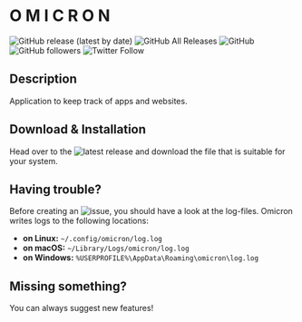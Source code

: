 # O M I C R O N

![GitHub release (latest by date)](https://img.shields.io/github/v/release/SparxDev/omicron)
![GitHub All Releases](https://img.shields.io/github/downloads/SparxDev/omicron/total)
![GitHub](https://img.shields.io/github/license/SparxDev/omicron)
![GitHub followers](https://img.shields.io/github/followers/SparxDev?style=social)
![Twitter Follow](https://img.shields.io/twitter/follow/Sparx_dev?label=Follow&style=social)

## Description
Application to keep track of apps and websites.

## Download & Installation
Head over to the ![latest release](https://github.com/SparxDev/omicron/releases/latest) and download the file that is suitable for your system.

## Having trouble?
Before creating an ![issue](https://github.com/SparxDev/omicron/issues), you should have a look at the log-files. Omicron writes logs to the following locations:
* **on Linux:** `~/.config/omicron/log.log`
* **on macOS:** `~/Library/Logs/omicron/log.log`
* **on Windows:** `%USERPROFILE%\AppData\Roaming\omicron\log.log`

## Missing something?
You can always suggest new features!
